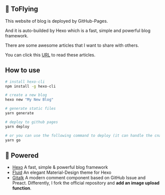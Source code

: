 ## 🌈 ToFlying

This website of blog is deployed by GitHub-Pages. 

And it is auto-builded by Hexo which is a fast, simple and powerful blog framework.

There are some awesome articles that I want to share with others.

You can click this [URL](https://toflying.com) to read these articles.

## How to use

```bash
# install hexo-cli
npm install -g hexo-cli

# create a new blog
hexo new "My New Blog"

# generate static files
yarn generate

# deploy to github pages
yarn deploy

# or you can use the following command to deploy (it can handle the cname file)
yarn go
```

## 🚀 Powered
- [Hexo](https://github.com/hexojs/hexo) A fast, simple & powerful blog framework
- [Fluid](https://github.com/fluid-dev/hexo-theme-fluid) An elegant Material-Design theme for Hexo
- [Gitalk](https://github.com/KingCheni/gitalk) A modern comment component based on GitHub Issue and Preact. Differently, I fork the official repository and **add an image upload function**.
